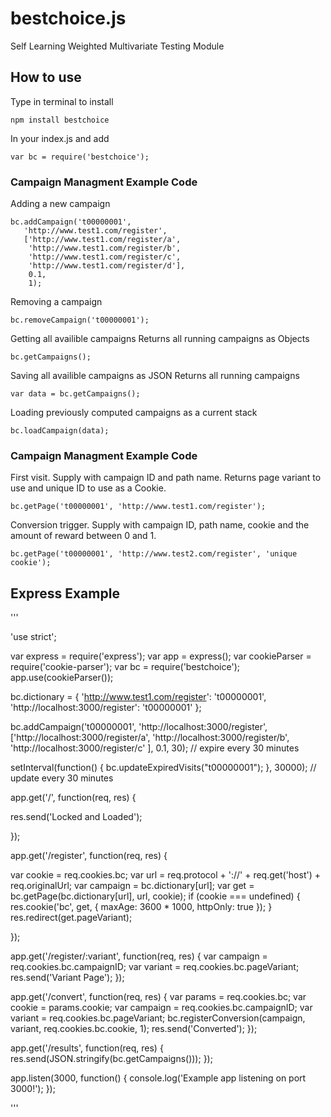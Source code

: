 # bestchoice.js
Self Learning Weighted Multivariate Testing Module



## How to use

Type in terminal to install

```
npm install bestchoice
```


In your index.js and add

```
var bc = require('bestchoice');
```

### Campaign Managment Example Code

Adding a new campaign

```
bc.addCampaign('t00000001',
   'http://www.test1.com/register',
   ['http://www.test1.com/register/a',
    'http://www.test1.com/register/b',
    'http://www.test1.com/register/c',
    'http://www.test1.com/register/d'],
    0.1,
    1);
```

Removing a campaign

```
bc.removeCampaign('t00000001');
```

Getting all availible campaigns
Returns all running campaigns as Objects

```
bc.getCampaigns();
```

Saving all availible campaigns as JSON
Returns all running campaigns

```
var data = bc.getCampaigns();
```


Loading previously computed campaigns as a current stack

```
bc.loadCampaign(data);
```


### Campaign Managment Example Code

First visit. Supply with campaign ID and path name.
Returns page variant to use and unique ID to use as a Cookie.

```
bc.getPage('t00000001', 'http://www.test1.com/register');
```

Conversion trigger. Supply with campaign ID, path name, cookie and the amount of reward between 0 and 1.

```
bc.getPage('t00000001', 'http://www.test2.com/register', 'unique cookie');
```

## Express Example

'''

'use strict';

var express = require('express');
var app = express();
var cookieParser = require('cookie-parser');
var bc = require('bestchoice');
app.use(cookieParser());

bc.dictionary = {
  'http://www.test1.com/register': 't00000001',
  'http://localhost:3000/register': 't00000001'
};

bc.addCampaign('t00000001',
  'http://localhost:3000/register',
  ['http://localhost:3000/register/a',
   'http://localhost:3000/register/b',
   'http://localhost:3000/register/c'
  ],
  0.1,
  30); // expire every 30 minutes

  setInterval(function() {
      bc.updateExpiredVisits("t00000001");
  }, 30000); // update every 30 minutes

app.get('/', function(req, res) {

  res.send('Locked and Loaded');

});

app.get('/register', function(req, res) {

  var cookie = req.cookies.bc;
  var url = req.protocol + '://' + req.get('host') + req.originalUrl;
  var campaign = bc.dictionary[url];
  var get = bc.getPage(bc.dictionary[url], url, cookie);
  if (cookie === undefined) {
    res.cookie('bc', get, {
      maxAge: 3600 * 1000,
      httpOnly: true
    });
  }
  res.redirect(get.pageVariant);

});

app.get('/register/:variant', function(req, res) {
  var campaign = req.cookies.bc.campaignID;
  var variant = req.cookies.bc.pageVariant;
  res.send('Variant Page');
});

app.get('/convert', function(req, res) {
  var params = req.cookies.bc;
  var cookie = params.cookie;
  var campaign = req.cookies.bc.campaignID;
  var variant = req.cookies.bc.pageVariant;
  bc.registerConversion(campaign, variant, req.cookies.bc.cookie, 1);
  res.send('Converted');
});

app.get('/results', function(req, res) {
  res.send(JSON.stringify(bc.getCampaigns()));
});

app.listen(3000, function() {
  console.log('Example app listening on port 3000!');
});

'''

